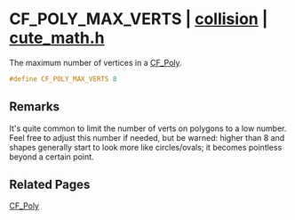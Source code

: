 # CF_POLY_MAX_VERTS | [collision](https://github.com/RandyGaul/cute_framework/blob/master/docs/collision/README.md) | [cute_math.h](https://github.com/RandyGaul/cute_framework/blob/master/include/cute_math.h)

The maximum number of vertices in a [CF_Poly](https://github.com/RandyGaul/cute_framework/blob/master/docs/collision/cf_poly.md).

```cpp
#define CF_POLY_MAX_VERTS 8
```

## Remarks

It's quite common to limit the number of verts on polygons to a low number. Feel free to adjust this number if needed,
but be warned: higher than 8 and shapes generally start to look more like circles/ovals; it becomes pointless beyond a certain point.

## Related Pages

[CF_Poly](https://github.com/RandyGaul/cute_framework/blob/master/docs/collision/cf_poly.md)  
